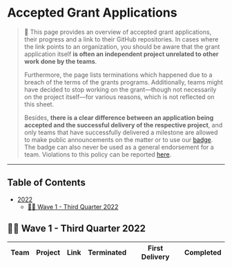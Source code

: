 # Accepted Grant Applications <!-- omit in toc -->

> **:loudspeaker:** This page provides an overview of accepted grant applications, their progress and a link to their GitHub repositories. In cases where the link points to an organization, you should be aware that the grant application itself **is often an independent project unrelated to other work done by the teams**.
>
> Furthermore, the page lists terminations which happened due to a breach of the terms of the grants programs. Additionally, teams might have decided to stop working on the grant—though not necessarily on the project itself—for various reasons, which is not reflected on this sheet.
>
> Besides, **there is a clear difference between an application being accepted and the successful delivery of the respective project**, and only teams that have successfully delivered a milestone are allowed to make public announcements on the matter or to use our [badge](https://github.com/w3f/General-Grants-Program/blob/master/grants/grant-badge-guidelines.md). The badge can also never be used as a general endorsement for a team. Violations to this policy can be reported [here](mailto:sachin@pangolin.exchange).

---

## Table of Contents <!-- omit in toc -->

- [2022](#2022)
  - [:surfing_woman: Wave 1 - Third Quarter 2022](#surfing_woman-wave-1---third-quarter-2022)

## :surfing_woman: Wave 1 - Third Quarter 2022

| Team | Project | Link | Terminated | First Delivery | Completed
| :--- | :------ | :--- | :--------: | :------------: | :-------: |

